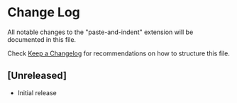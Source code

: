 # Change Log

All notable changes to the "paste-and-indent" extension will be documented in this file.

Check [Keep a Changelog](http://keepachangelog.com/) for recommendations on how to structure this file.

## [Unreleased]

- Initial release